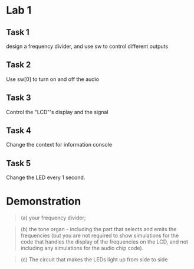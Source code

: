 Lab 1
===
## Task 1
design a frequency divider, and use sw to control different outputs

## Task 2
Use sw[0] to turn on and off the audio

## Task 3
Control the "LCD"'s display and the signal

## Task 4
Change the context for information console

## Task 5
Change the LED every 1 second.

# Demonstration
> (a) your frequency divider;

> (b) the tone organ - including the part that selects and emits the
frequencies (but you are not required to show simulations for the code
that handles the display of the frequencies on the LCD, and not
including any simulations for the audio chip code).

> (c) The circuit that makes the LEDs light up from side to side
